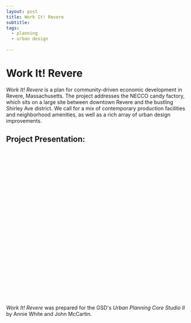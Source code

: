 ```yaml
---
layout: post
title: Work It! Revere
subtitle: 
tags:
  - planning
  - urban design
  
---
```


# Work It! Revere

*Work It! Revere* is a plan for community-driven economic development in Revere, Massachusetts. The project addresses the NECCO candy factory, which sits on a large site between downtown Revere and the bustling Shirley Ave district. We call for a mix of contemporary production facilities and neighborhood amenities, as well as a rich array of urban design improvements.


## Project Presentation:
<div data-configid="1910965/15053173" style="width:525px; height:406px;" class="issuuembed"></div><script type="text/javascript" src="//e.issuu.com/embed.js" async="true"></script>


*Work It! Revere* was prepared for the GSD's *Urban Planning Core Studio II* by Annie White and John McCartin.